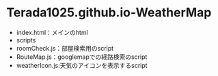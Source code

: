 # Terada1025.github.io-WeatherMap

* index.html：メインのhtml　　
* scripts
 * roomCheck.js：部屋検索用のscript　　
 * RouteMap.js：googlemapでの経路検索のscript　　
 * weatherIcon.js:天気のアイコンを表示するscript　
